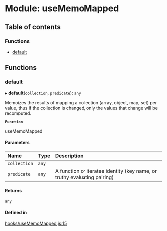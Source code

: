# Module: useMemoMapped

## Table of contents

### Functions

- [default](useMemoMapped.md#default)

## Functions

### default

▸ **default**(`collection`, `predicate`): `any`

Memoizes the results of mapping a collection (array, object, map, set) per value,
thus if the collection is changed, only the values that change will be recomputed.

**`Function`**

useMemoMapped

#### Parameters

| Name | Type | Description |
| :------ | :------ | :------ |
| `collection` | `any` |  |
| `predicate` | `any` | A function or iteratee identity (key name, or truthy evaluating pairing) |

#### Returns

`any`

#### Defined in

[hooks/useMemoMapped.js:15](https://github.com/Twipped/hooks/blob/86a2b07/hooks/useMemoMapped.js#L15)
